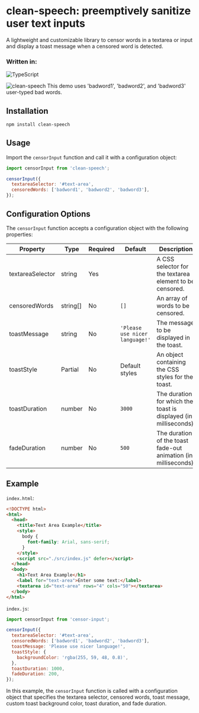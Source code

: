 # clean-speech: preemptively sanitize user text inputs

A lightweight and customizable library to censor words in a textarea or input and display a toast message when a censored word is detected.

### Written in:
![TypeScript](https://img.shields.io/static/v1?style=for-the-badge&message=TypeScript&color=3178C6&logo=TypeScript&logoColor=FFFFFF&label=)

![clean-speech](https://user-images.githubusercontent.com/114263701/234681282-d1400675-7015-4e9f-b35f-fc5bb52fff8d.gif)
This demo uses 'badword1', 'badword2', and 'badword3' user-typed bad words.

## Installation

```bash
npm install clean-speech
```

## Usage

Import the `censorInput` function and call it with a configuration object:

```javascript
import censorInput from 'clean-speech';

censorInput({
  textareaSelector: '#text-area',
  censoredWords: ['badword1', 'badword2', 'badword3'],
});
```

## Configuration Options

The `censorInput` function accepts a configuration object with the following properties:

| Property          | Type                         | Required | Default                       | Description                                                                 |
|-------------------|------------------------------|----------|-------------------------------|-----------------------------------------------------------------------------|
| textareaSelector  | string                       | Yes      |                               | A CSS selector for the textarea element to be censored.                     |
| censoredWords     | string[]                     | No       | `[]`                          | An array of words to be censored.                                           |
| toastMessage      | string                       | No       | `'Please use nicer language!'`| The message to be displayed in the toast.                                   |
| toastStyle        | Partial<CSSStyleDeclaration> | No       | Default styles                | An object containing the CSS styles for the toast.                          |
| toastDuration     | number                       | No       | `3000`                        | The duration for which the toast is displayed (in milliseconds).            |
| fadeDuration      | number                       | No       | `500`                         | The duration of the toast fade-out animation (in milliseconds).             |

## Example

`index.html`:

```html
<!DOCTYPE html>
<html>
  <head>
    <title>Text Area Example</title>
    <style>
      body {
        font-family: Arial, sans-serif;
      }
    </style>
    <script src="./src/index.js" defer></script>
  </head>
  <body>
    <h1>Text Area Example</h1>
    <label for="text-area">Enter some text:</label>
    <textarea id="text-area" rows="4" cols="50"></textarea>
  </body>
</html>
```

`index.js`:

```javascript
import censorInput from 'censor-input';

censorInput({
  textareaSelector: '#text-area',
  censoredWords: ['badword1', 'badword2', 'badword3'],
  toastMessage: 'Please use nicer language!',
  toastStyle: {
    backgroundColor: 'rgba(255, 59, 48, 0.8)',
  },
  toastDuration: 1000,
  fadeDuration: 200,
});
```

In this example, the `censorInput` function is called with a configuration object that specifies the textarea selector, censored words, toast message, custom toast background color, toast duration, and fade duration.